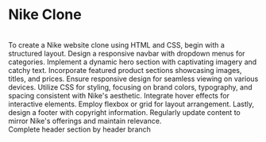 # Nike Clone
<br>
To create a Nike website clone using HTML and CSS, begin with a structured layout. Design a responsive navbar with dropdown menus for categories. Implement a dynamic hero section with captivating imagery and catchy text. Incorporate featured product sections showcasing images, titles, and prices. Ensure responsive design for seamless viewing on various devices. Utilize CSS for styling, focusing on brand colors, typography, and spacing consistent with Nike's aesthetic. Integrate hover effects for interactive elements. Employ flexbox or grid for layout arrangement. Lastly, design a footer with copyright information. Regularly update content to mirror Nike's offerings and maintain relevance.
<br>
Complete header section by header branch